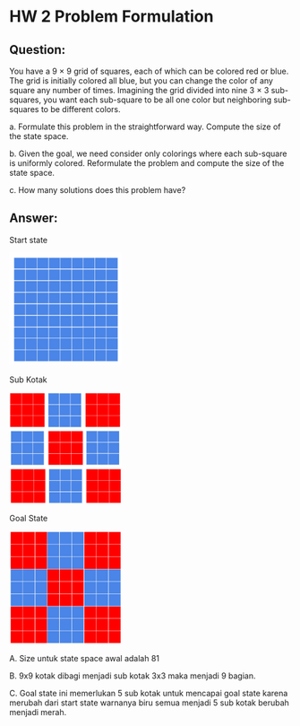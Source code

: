 # HW 2  Problem Formulation

## Question:

You have a 9 × 9 grid of squares, each of which can be colored red or blue. The grid is initially colored all blue, but you can change the color of any square any number of times. Imagining the grid divided into nine 3 × 3 sub-squares, you want each sub-square to be all one color but neighboring sub-squares to be different colors.

a. Formulate this problem in the straightforward way. Compute the size of the state space.

b. Given the goal, we need consider only colorings where each sub-square is uniformly colored. Reformulate the problem and compute the size of the state space.

c. How many solutions does this problem have?

## Answer:

Start state

<img src="Images/start.png" width="200px">

Sub Kotak

<img src="Images/sub-kotak.png" width="200px">

Goal State

<img src="Images/goalState.png" width="200px">

A. Size untuk state space awal adalah 81

B. 9x9 kotak dibagi menjadi sub kotak 3x3 maka menjadi 9 bagian.

C. Goal state ini memerlukan 5 sub kotak untuk mencapai goal state karena merubah dari start state warnanya biru semua menjadi 5 sub kotak berubah menjadi merah.